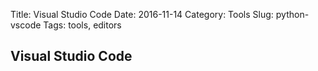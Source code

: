 Title: Visual Studio Code
Date: 2016-11-14
Category: Tools
Slug: python-vscode
Tags: tools, editors

## Visual Studio Code

